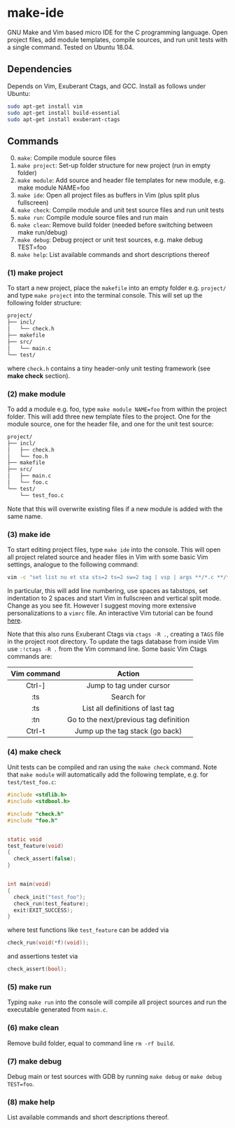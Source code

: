 # make-ide

GNU Make and Vim based micro IDE for the C programming language. Open project files, add module templates, compile sources, and run unit tests with a single command. Tested on Ubuntu 18.04.


## Dependencies

Depends on Vim, Exuberant Ctags, and GCC. Install as follows under Ubuntu:
```bash
sudo apt-get install vim
sudo apt-get install build-essential
sudo apt-get install exuberant-ctags
```


## Commands

0. `make`:		 Compile module source files
1. `make project`:	 Set-up folder structure for new project (run in empty folder)
2. `make module`:	 Add source and header file templates for new module, e.g. make module NAME=foo
3. `make ide`:		 Open all project files as buffers in Vim (plus split plus fullscreen)
4. `make check`:	 Compile module and unit test source files and run unit tests
5. `make run`:		 Compile module source files and run main
6. `make clean`:	 Remove build folder (needed before switching between make run/debug)
7. `make debug`:	 Debug project or unit test sources, e.g. make debug TEST=foo
8. `make help`:		 List available commands and short descriptions thereof

	
### (1) make project

To start a new project, place the `makefile` into an empty folder e.g. `project/` and type `make project` into the terminal console. This will set up the following folder structure:

```bash
project/
├── incl/
│   └── check.h
├── makefile
├── src/
│   └── main.c
└── test/
```

where `check.h` contains a tiny header-only unit testing framework (see **make check** section).


### (2) make module

To add a module e.g. foo, type `make module NAME=foo` from within the project folder. This will add three new template files to the project. One for the module source, one for the header file, and one for the unit test source:


```bash
project/
├── incl/
│   ├── check.h
│   └── foo.h
├── makefile
├── src/
│   ├── main.c
│   └── foo.c
└── test/
    └── test_foo.c
```

Note that this will overwrite existing files if a new module is added with the same name. 


### (3) make ide

To start editing project files, type `make ide` into the console. This will open all project related source and header files in Vim with some basic Vim settings, analogue to the following command:

```bash
vim -c "set list nu et sta sts=2 ts=2 sw=2 tag | vsp | args **/*.c **/*.h <CR>"
```

In particular, this will add line numbering, use spaces as tabstops, set indentation to 2 spaces and start Vim in fullscreen and vertical split mode. Change as you see fit. However I suggest moving more extensive personalizations to a `vimrc` file. An interactive Vim tutorial can be found [here](https://www.openvim.com/).

Note that this also runs Exuberant Ctags via  `ctags -R .`, creating a `TAGS` file in the project root directory. To update the tags database from inside Vim use `:!ctags -R .` from the Vim command line. Some basic Vim Ctags commands are:


| **Vim command** | **Action** |
|:-:|:-:|
| Ctrl-]  | Jump to tag under cursor  |
| :ts <tag> <RET>  | Search for <tag>  |
| :ts  | List all definitions of last tag |
| :tn  | Go to the next/previous tag definition  |
| Ctrl-t  | Jump up the tag stack (go back) |


### (4) make check

Unit tests can be compiled and ran using the `make check` command. Note that `make module` will automatically add the following template, e.g. for `test/test_foo.c`:

```C
#include <stdlib.h>
#include <stdbool.h>

#include "check.h"
#include "foo.h"


static void
test_feature(void)
{
  check_assert(false);
}


int main(void)
{
  check_init("test_foo");
  check_run(test_feature);
  exit(EXIT_SUCCESS);
}
```

where test functions like `test_feature` can be added via
```C
check_run(void(*f)(void));
```

and assertions testet via
```C
check_assert(bool);
```


### (5) make run

Typing `make run` into the console will compile all project sources and run the executable generated from `main.c`.


### (6) make clean

Remove build folder, equal to command line `rm -rf build`.


### (7) make debug

Debug main or test sources with GDB by running `make debug` or `make debug TEST=foo`.


### (8) make help

List available commands and short descriptions thereof.
